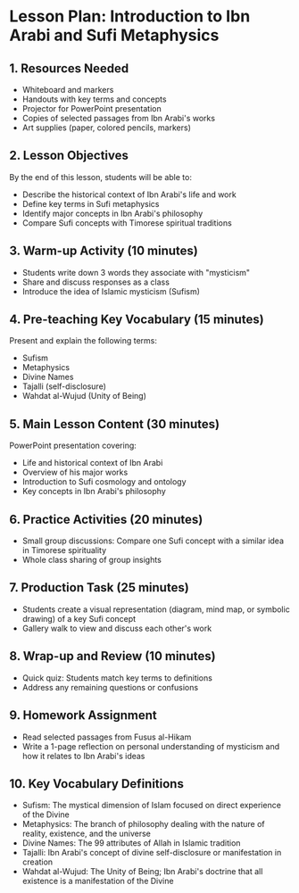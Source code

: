 # Lesson Plan: Introduction to Ibn Arabi and Sufi Metaphysics

## 1. Resources Needed

- Whiteboard and markers
- Handouts with key terms and concepts
- Projector for PowerPoint presentation
- Copies of selected passages from Ibn Arabi's works
- Art supplies (paper, colored pencils, markers)

## 2. Lesson Objectives

By the end of this lesson, students will be able to:
- Describe the historical context of Ibn Arabi's life and work
- Define key terms in Sufi metaphysics
- Identify major concepts in Ibn Arabi's philosophy
- Compare Sufi concepts with Timorese spiritual traditions

## 3. Warm-up Activity (10 minutes)

- Students write down 3 words they associate with "mysticism"
- Share and discuss responses as a class
- Introduce the idea of Islamic mysticism (Sufism)

## 4. Pre-teaching Key Vocabulary (15 minutes)

Present and explain the following terms:
- Sufism
- Metaphysics
- Divine Names
- Tajalli (self-disclosure)
- Wahdat al-Wujud (Unity of Being)

## 5. Main Lesson Content (30 minutes)

PowerPoint presentation covering:
- Life and historical context of Ibn Arabi
- Overview of his major works
- Introduction to Sufi cosmology and ontology
- Key concepts in Ibn Arabi's philosophy

## 6. Practice Activities (20 minutes)

- Small group discussions: Compare one Sufi concept with a similar idea in Timorese spirituality
- Whole class sharing of group insights

## 7. Production Task (25 minutes)

- Students create a visual representation (diagram, mind map, or symbolic drawing) of a key Sufi concept
- Gallery walk to view and discuss each other's work

## 8. Wrap-up and Review (10 minutes)

- Quick quiz: Students match key terms to definitions
- Address any remaining questions or confusions

## 9. Homework Assignment

- Read selected passages from Fusus al-Hikam
- Write a 1-page reflection on personal understanding of mysticism and how it relates to Ibn Arabi's ideas

## 10. Key Vocabulary Definitions

- Sufism: The mystical dimension of Islam focused on direct experience of the Divine
- Metaphysics: The branch of philosophy dealing with the nature of reality, existence, and the universe
- Divine Names: The 99 attributes of Allah in Islamic tradition
- Tajalli: Ibn Arabi's concept of divine self-disclosure or manifestation in creation
- Wahdat al-Wujud: The Unity of Being; Ibn Arabi's doctrine that all existence is a manifestation of the Divine